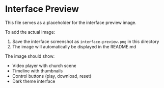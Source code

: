 # Interface Preview

This file serves as a placeholder for the interface preview image.

To add the actual image:

1. Save the interface screenshot as `interface-preview.png` in this directory
2. The image will automatically be displayed in the README.md

The image should show:

- Video player with church scene
- Timeline with thumbnails
- Control buttons (play, download, reset)
- Dark theme interface
